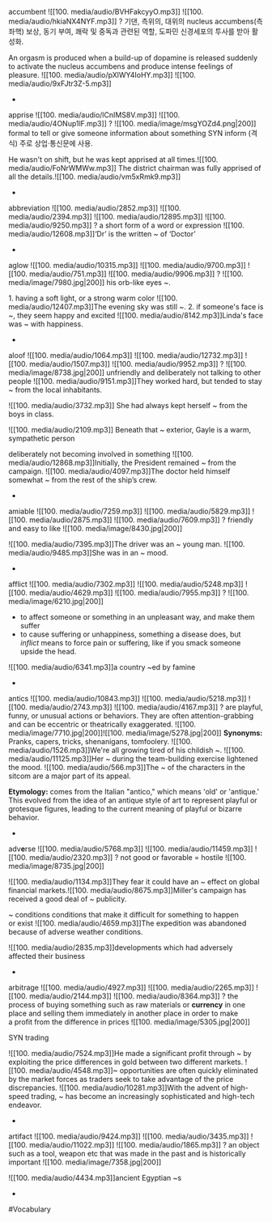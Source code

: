 accumbent ![[100. media/audio/BVHFakcyyO.mp3]] ![[100. media/audio/hkiaNX4NYF.mp3]]
?
기댄, 측위의, 대위의
nucleus accumbens(측좌핵) 보상, 동기 부여, 쾌락 및 중독과 관련된 역할, 도파민 신경세포의 투사를 받아 활성화.

An orgasm is produced when a build-up of dopamine is released suddenly to activate the nucleus accumbens and produce intense feelings of pleasure.
![[100. media/audio/pXlWY4IoHY.mp3]] ![[100. media/audio/9xFJtr3Z-5.mp3]]
<!--SR:!2025-10-28,4,230-->
-

apprise ![[100. media/audio/lCnIMS8V.mp3]] ![[100. media/audio/4ONup1lF.mp3]]
?
![[100. media/image/msgYOZd4.png|200]]
formal to tell or give someone information about something SYN inform
(격식) 주로 상업·통신문에 사용.

He wasn't on shift, but he was kept apprised at all times.![[100. media/audio/FoNrWMWw.mp3]]
The district chairman was fully apprised of all the details.![[100. media/audio/vm5xRmk9.mp3]]
<!--SR:!2025-10-26,3,261-->
-

abbreviation ![[100. media/audio/2852.mp3]] ![[100. media/audio/2394.mp3]] ![[100. media/audio/12895.mp3]] ![[100. media/audio/9250.mp3]]
?
a short form of a word or expression
![[100. media/audio/12608.mp3]]‘Dr’ is the written ~ of ‘Doctor’
<!--SR:!2025-11-06,16,290-->
-

aglow ![[100. media/audio/10315.mp3]] ![[100. media/audio/9700.mp3]] ![[100. media/audio/751.mp3]] ![[100. media/audio/9906.mp3]]
?
![[100. media/image/7980.jpg|200]]
his orb-like eyes ~.

1\. having a soft light, or a strong warm color
![[100. media/audio/12407.mp3]]The evening sky was still ~.
2.  if someone's face is ~, they seem happy and excited
![[100. media/audio/8142.mp3]]Linda's face was ~ with happiness.
<!--SR:!2025-11-05,15,290-->
-

aloof ![[100. media/audio/1064.mp3]] ![[100. media/audio/12732.mp3]] ![[100. media/audio/1507.mp3]] ![[100. media/audio/9952.mp3]]
?
![[100. media/image/8738.jpg|200]]
unfriendly and deliberately not talking to other people
![[100. media/audio/9151.mp3]]They worked hard, but tended to stay ~ from the local inhabitants.

![[100. media/audio/3732.mp3]]
She had always kept herself ~ from the boys in class.  

![[100. media/audio/2109.mp3]]
Beneath that ~ exterior, Gayle is a warm, sympathetic person

deliberately not becoming involved in something
![[100. media/audio/12868.mp3]]Initially, the President remained ~ from the campaign.
![[100. media/audio/4097.mp3]]The doctor held himself somewhat ~ from the rest of the ship’s crew.
<!--SR:!2025-11-06,16,290-->
-

amiable ![[100. media/audio/7259.mp3]] ![[100. media/audio/5829.mp3]] ![[100. media/audio/2875.mp3]] ![[100. media/audio/7609.mp3]]
?
friendly and easy to like
![[100. media/image/8430.jpg|200]]

![[100. media/audio/7395.mp3]]The driver was an ~ young man.  ![[100. media/audio/9485.mp3]]She was in an ~ mood.
<!--SR:!2025-10-27,4,283-->
-

afflict ![[100. media/audio/7302.mp3]] ![[100. media/audio/5248.mp3]] ![[100. media/audio/4629.mp3]] ![[100. media/audio/7955.mp3]]
?
![[100. media/image/6210.jpg|200]]

- to affect someone or something in an unpleasant way, and make them suffer
- to cause suffering or unhappiness, something a disease does, but _inflict_ means to force pain or suffering, like if you smack someone upside the head.

![[100. media/audio/6341.mp3]]a country ~ed by famine
<!--SR:!2025-10-27,4,284-->
-
  
antics ![[100. media/audio/10843.mp3]] ![[100. media/audio/5218.mp3]] ![[100. media/audio/2743.mp3]] ![[100. media/audio/4167.mp3]]
?
are playful, funny, or unusual actions or behaviors. They are often attention-grabbing and can be eccentric or theatrically exaggerated.
![[100. media/image/7710.jpg|200]]![[100. media/image/5278.jpg|200]]
**Synonyms:** Pranks, capers, tricks, shenanigans, tomfoolery.
![[100. media/audio/1526.mp3]]We're all growing tired of his childish ~.
![[100. media/audio/11125.mp3]]Her ~ during the team-building exercise lightened the mood.
![[100. media/audio/566.mp3]]The ~ of the characters in the sitcom are a major part of its appeal.

**Etymology:** comes from the Italian "antico," which means 'old' or 'antique.' This evolved from the idea of an antique style of art to represent playful or grotesque figures, leading to the current meaning of playful or bizarre behavior.
<!--SR:!2025-10-26,3,261-->
-

adv**e**rse ![[100. media/audio/5768.mp3]] ![[100. media/audio/11459.mp3]] ![[100. media/audio/2320.mp3]]
?
not good or favorable = hostile
![[100. media/image/8735.jpg|200]]

![[100. media/audio/1134.mp3]]They fear it could have an ~ effect on global financial markets.![[100. media/audio/8675.mp3]]Miller's campaign has received a good deal of ~ publicity.

~ conditions
conditions that make it difficult for something to happen or exist
![[100. media/audio/4659.mp3]]The expedition was abandoned because of adverse weather conditions.

![[100. media/audio/2835.mp3]]developments which had adversely affected their business
<!--SR:!2025-10-27,4,281-->
-

arbitrage ![[100. media/audio/4927.mp3]] ![[100. media/audio/2265.mp3]] ![[100. media/audio/2144.mp3]] ![[100. media/audio/8364.mp3]]
?
the process of buying something such as raw materials or **currency** in one place and selling them immediately in another place in order to make a profit from the difference in prices
![[100. media/image/5305.jpg|200]]

SYN trading

![[100. media/audio/7524.mp3]]He made a significant profit through ~ by exploiting the price differences in gold between two different markets.
![[100. media/audio/4548.mp3]]~ opportunities are often quickly eliminated by the market forces as traders seek to take advantage of the price discrepancies.
![[100. media/audio/10281.mp3]]With the advent of high-speed trading, ~ has become an increasingly sophisticated and high-tech endeavor.
<!--SR:!2025-10-27,4,281-->
-

artifact ![[100. media/audio/9424.mp3]] ![[100. media/audio/3435.mp3]] ![[100. media/audio/11022.mp3]] ![[100. media/audio/1865.mp3]]
?
an object such as a tool, weapon etc that was made in the past and is historically important
![[100. media/image/7358.jpg|200]]

![[100. media/audio/4434.mp3]]ancient Egyptian ~s
<!--SR:!2025-10-26,3,261-->
-

#Vocabulary